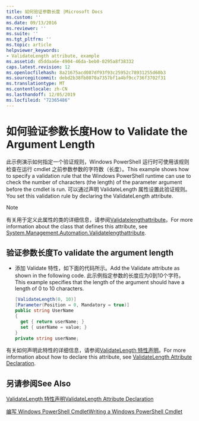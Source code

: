 ```yaml
---
title: 如何验证参数长度 |Microsoft Docs
ms.custom: ''
ms.date: 09/13/2016
ms.reviewer: ''
ms.suite: ''
ms.tgt_pltfrm: ''
ms.topic: article
helpviewer_keywords:
- ValidateLength attribute, example
ms.assetid: d5ddaa6e-4904-46da-beb0-0295a8f38332
caps.latest.revision: 12
ms.openlocfilehash: 8a21675acd087df93f93c25952c78931255d60b3
ms.sourcegitcommit: debd2b38fb8070a7357bf1a4bf9cc736f3702f31
ms.translationtype: MT
ms.contentlocale: zh-CN
ms.lasthandoff: 12/05/2019
ms.locfileid: "72365486"
---
```

# <a name="how-to-validate-the-argument-length"></a><span data-ttu-id="d5202-102">如何验证参数长度</span><span class="sxs-lookup"><span data-stu-id="d5202-102">How to Validate the Argument Length</span></span>

<span data-ttu-id="d5202-103">此示例演示如何指定一个验证规则，Windows PowerShell 运行时可使用该规则检查在运行 cmdlet 之前参数参数的字符数（长度）。</span><span class="sxs-lookup"><span data-stu-id="d5202-103">This example shows how to specify a validation rule that the Windows PowerShell runtime can use to check the number of characters (the length) of the parameter argument before the cmdlet is run.</span></span> <span data-ttu-id="d5202-104">可以通过声明 ValidateLength 属性设置此验证规则。</span><span class="sxs-lookup"><span data-stu-id="d5202-104">You set this validation rule by declaring the ValidateLength attribute.</span></span>

> [!NOTE]
> <span data-ttu-id="d5202-105">有关用于定义此属性的类的详细信息，请参阅[Validatelengthattribute](/dotnet/api/System.Management.Automation.ValidateLengthAttribute)。</span><span class="sxs-lookup"><span data-stu-id="d5202-105">For more information about the class that defines this attribute, see [System.Management.Automation.Validatelengthattribute](/dotnet/api/System.Management.Automation.ValidateLengthAttribute).</span></span>

## <a name="to-validate-the-argument-length"></a><span data-ttu-id="d5202-106">验证参数长度</span><span class="sxs-lookup"><span data-stu-id="d5202-106">To validate the argument length</span></span>

- <span data-ttu-id="d5202-107">添加 Validate 特性，如下面的代码所示。</span><span class="sxs-lookup"><span data-stu-id="d5202-107">Add the Validate attribute as shown in the following code.</span></span> <span data-ttu-id="d5202-108">此示例指定参数的长度应为0到10个字符。</span><span class="sxs-lookup"><span data-stu-id="d5202-108">This example specifies that the length of the argument should have a length of 0 to 10 characters.</span></span>

    ```csharp
    [ValidateLength(0, 10)]
    [Parameter(Position = 0, Mandatory = true)]
    public string UserName
    {
      get { return userName; }
      set { userName = value; }
    }
    private string userName;
    ```

<span data-ttu-id="d5202-109">有关如何声明此特性的详细信息，请参阅[ValidateLength 特性声明](./validatelength-attribute-declaration.md)。</span><span class="sxs-lookup"><span data-stu-id="d5202-109">For more information about how to declare this attribute, see [ValidateLength Attribute Declaration](./validatelength-attribute-declaration.md).</span></span>

## <a name="see-also"></a><span data-ttu-id="d5202-110">另请参阅</span><span class="sxs-lookup"><span data-stu-id="d5202-110">See Also</span></span>

[<span data-ttu-id="d5202-111">ValidateLength 特性声明</span><span class="sxs-lookup"><span data-stu-id="d5202-111">ValidateLength Attribute Declaration</span></span>](./validatelength-attribute-declaration.md)

[<span data-ttu-id="d5202-112">编写 Windows PowerShell Cmdlet</span><span class="sxs-lookup"><span data-stu-id="d5202-112">Writing a Windows PowerShell Cmdlet</span></span>](./writing-a-windows-powershell-cmdlet.md)
